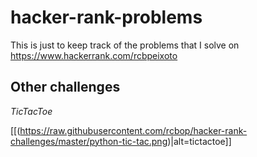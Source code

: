 # hacker-rank-problems

This is just to keep track of the problems that I solve on https://www.hackerrank.com/rcbpeixoto

## Other challenges

*TicTacToe*

[[(https://raw.githubusercontent.com/rcbop/hacker-rank-challenges/master/python-tic-tac.png)|alt=tictactoe]]
